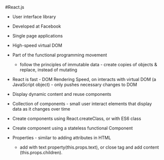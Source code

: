 #React.js
- User interface library
- Developed at Facebook
- Single page applications
- High-speed virtual DOM
- Part of the functional programming movement
  - follow the principles of immutable data - create copies of objects & replace, instead of mutating
- React is fast - DOM Rendering Speed, on interacts with virtual DOM (a JavaScript object) - only pushes necessary changes to DOM

- Display dynamic content and reuse components

- Collection of components - small user interact elements that display data as it changes over time

- Create components using React.createClass, or with ES6 class

- Create component using a stateless functional Component

- Properties - similar to adding attributes in HTML
  - add with text property(this.props.text), or close tag and add content (this.props.children).
